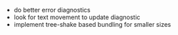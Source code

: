 - do better error diagnostics
- look for text movement to update diagnostic
- implement tree-shake based bundling for smaller sizes
